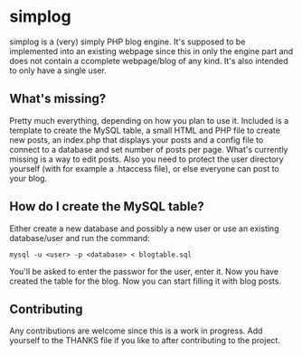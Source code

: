 simplog
=======

simplog is a (very) simply PHP blog engine. It's supposed to be implemented into an existing webpage since this in only the engine part and does not contain a ccomplete webpage/blog of any kind. It's also intended to only have a single user.

What's missing?
---------------
Pretty much everything, depending on how you plan to use it. Included is a template to create the MySQL table, a small HTML and PHP file to create new posts, an index.php that displays your posts and a config file to connect to a database and set number of posts per page. What's currently missing is a way to edit posts. Also you need to protect the user directory yourself (with for example a .htaccess file), or else everyone can post to your blog.

How do I create the MySQL table?
--------------------------------
Either create a new database and possibly a new user or use an existing database/user and run the command:

	mysql -u <user> -p <database> < blogtable.sql

You'll be asked to enter the passwor for the user, enter it. Now you have created the table for the blog. Now you can start filling it with blog posts.

Contributing
------------
Any contributions are welcome since this is a work in progress.
Add yourself to the THANKS file if you like to after contributing to the project.

